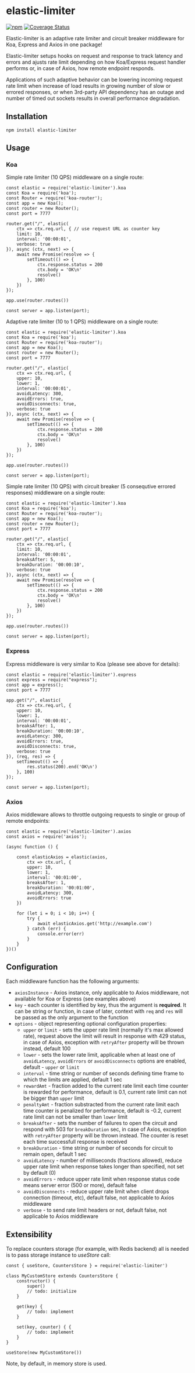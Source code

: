 # elastic-limiter

[![npm](https://img.shields.io/npm/v/elastic-limiter.svg?style=flat-square)](https://www.npmjs.org/package/elastic-limiter)
[![Coverage Status](https://coveralls.io/repos/github/AlexPereverzyev/elastic-limiter/badge.svg?branch=master)](https://coveralls.io/github/AlexPereverzyev/elastic-limiter?branch=master)

Elastic-limiter is an adaptive rate limiter and circuit breaker middleware for Koa, Express and Axios in one package!

Elastic-limiter setups hooks on request and response to track latency and errors and ajusts rate limit depending on how Koa/Express request handler performs or, in case of Axios, how remote endpoint responds.

Applications of such adaptive behavior can be lowering incoming request rate limit when increase of load results in growing number of slow or errored responses, or when 3rd-party API dependency has an outage and number of timed out sockets results in overall performance degradation. 


## Installation

```
npm install elastic-limiter
```


## Usage

### Koa

Simple rate limiter (10 QPS) middleware on a single route:

```
const elastic = require('elastic-limiter').koa
const Koa = require('koa');
const Router = require('koa-router');
const app = new Koa();
const router = new Router();
const port = 7777

router.get("/", elastic(
    ctx => ctx.req.url, { // use request URL as counter key
    limit: 10,
    interval: '00:00:01',
    verbose: true
}), async (ctx, next) => {
    await new Promise(resolve => {
        setTimeout(() => {
            ctx.response.status = 200
            ctx.body = 'OK\n'
            resolve()
        }, 100)
    })
});

app.use(router.routes())

const server = app.listen(port);
```

Adaptive rate limiter (10 to 1 QPS) middleware on a single route:

```
const elastic = require('elastic-limiter').koa
const Koa = require('koa');
const Router = require('koa-router');
const app = new Koa();
const router = new Router();
const port = 7777

router.get("/", elastic(
    ctx => ctx.req.url, {
    upper: 10,
    lower: 1,
    interval: '00:00:01',
    avoidLatency: 300,
    avoidErrors: true,
    avoidDisconnects: true,
    verbose: true
}), async (ctx, next) => {
    await new Promise(resolve => {
        setTimeout(() => {
            ctx.response.status = 200
            ctx.body = 'OK\n'
            resolve()
        }, 100)
    })
});

app.use(router.routes())

const server = app.listen(port);
```

Simple rate limiter (10 QPS) with circuit breaker (5 consequtive errored responses) middleware on a single route:

```
const elastic = require('elastic-limiter').koa
const Koa = require('koa');
const Router = require('koa-router');
const app = new Koa();
const router = new Router();
const port = 7777

router.get("/", elastic(
    ctx => ctx.req.url, {
    limit: 10,
    interval: '00:00:01',
    breaksAfter: 5,
    breakDuration: '00:00:10',
    verbose: true
}), async (ctx, next) => {
    await new Promise(resolve => {
        setTimeout(() => {
            ctx.response.status = 200
            ctx.body = 'OK\n'
            resolve()
        }, 100)
    })
});

app.use(router.routes())

const server = app.listen(port);
```

### Express

Express middleware is very similar to Koa (please see above for details):

```
const elastic = require('elastic-limiter').express
const express = require("express");
const app = express();
const port = 7777

app.get("/", elastic(
    ctx => ctx.req.url, {
    upper: 10,
    lower: 1,
    interval: '00:00:01',
    breaksAfter: 1,
    breakDuration: '00:00:10',
    avoidLatency: 300,
    avoidErrors: true,
    avoidDisconnects: true,
    verbose: true
}), (req, res) => {
    setTimeout(() => {
        res.status(200).end('OK\n')
    }, 100)
});

const server = app.listen(port);
```

### Axios

Axios middleware allows to throttle outgoing requests to single or group of remote endpoints:

```
const elastic = require('elastic-limiter').axios
const axios = require('axios');

(async function () {

    const elasticAxios = elastic(axios,
        ctx => ctx.url, {
        upper: 10,
        lower: 1,
        interval: '00:01:00',
        breaksAfter: 1,
        breakDuration: '00:01:00',
        avoidLatency: 300,
        avoidErrors: true
    })

    for (let i = 0; i < 10; i++) {
        try {
            await elasticAxios.get('http://example.com')
        } catch (err) {
            console.error(err)
        }
    }
})()
```


## Configuration

Each middleware function has the following arguments:

- `axiosInstance` - Axios instance, only applicable to Axios middleware, not available for Koa or Express (see examples above)
- `key` - each counter is identified by key, thus the argument is __required__. It can be string or function, in case of later, context with `req` and `res` will be passed as the only argument to the function
- `options` - object representing optional configuration properties:
    - `upper` or `limit` - sets the upper rate limit (normally it's max allowed rate), request above the limit will result in response with 429 status, in case of Axios, exception with `retryAfter` property will be thrown instead, default 100
    - `lower` - sets the lower rate limit, applicable when at least one of `avoidLatency`, `avoidErrors` or `avoidDisconnects` options are enabled, default - `upper` or `limit`
    - `interval` - time string or number of seconds defining time frame to which the limits are applied, default 1 sec
    - `rewardAmt` - fraction added to the current rate limit each time counter is rewarded for performance, default is 0.1, current rate limit can not be bigger than `upper` limit
    - `penaltyAmt` - fraction substracted from the current rate limit each time counter is penalized for performance, default is -0.2, current rate limit can not be smaller than `lower` limit
    - `breaksAfter` - sets the number of failures to open the circuit and respond with 503 for `breakDuration` sec, in case of Axios, exception with `retryAfter` property will be thrown instead. The counter is reset each time successfull response is received
    - `breakDuration` - time string or number of seconds for circuit to remain open, default 1 sec
    - `avoidLatency` - number of milliseconds (fractions allowed), reduce upper rate limit when response takes longer than specified, not set by default (0)
    - `avoidErrors` - reduce upper rate limit when response status code means server error (500 or more), default false
    - `avoidDisconnects` - reduce upper rate limit when client drops connection (timeout, etc), default false, not applicable to Axios middleware
    - `verbose` - to send rate limit headers or not, default false, not applicable to Axios middleware


## Extensibility

To replace counters storage (for example, with Redis backend) all is needed is to pass storage instance to _useStore_ call:

```
const { useStore, CountersStore } = require('elastic-limiter')

class MyCustomStore extends CountersStore {
    constructor() {
        super()
        // todo: initialize
    }

    get(key) {
        // todo: implement
    }

    set(key, counter) { {
        // todo: implement
    }
}

useStore(new MyCustomStore())
```

Note, by default, in memory store is used.
